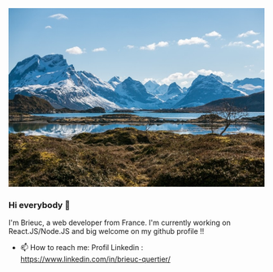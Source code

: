 ![Cover](https://github.com/BrieucQ/BrieucQ/blob/main/img/norvege.jpeg)

### Hi everybody 👋
I'm Brieuc, a web developer from France. I'm currently working on React.JS/Node.JS and big welcome on my github profile !!
- 📫 How to reach me: Profil Linkedin : https://www.linkedin.com/in/brieuc-quertier/
<!--
**BrieucQ/BrieucQ** is a ✨ _special_ ✨ repository because its `README.md` (this file) appears on your GitHub profile.

Here are some ideas to get you started:

- 🔭 I’m currently working on ...
- 🌱 I’m currently learning ...
- 👯 I’m looking to collaborate on ...
- 🤔 I’m looking for help with ...
- 💬 Ask me about ...
- 📫 How to reach me: 
- 😄 Pronouns: ...
- ⚡ Fun fact: ...
-->

